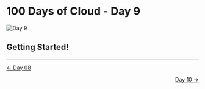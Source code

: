# 100 Days of Cloud - Day 9
![Day 9](Day09.jpeg)

## Getting Started!

---

<p align="left"><a href="../Day-08">← Day 08</a></p>
<p align="right"><a href="../Day-10">Day 10 →</a></p>
